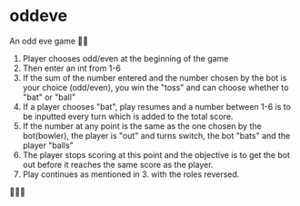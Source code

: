 # oddeve
An odd eve game 🏏🏏

1. Player chooses odd/even at the beginning of the game
2. Then enter an int from 1-6
3. If the sum of the number entered and the number chosen by the bot is your choice (odd/even), you win the "toss" and can choose whether to "bat" or "ball"
4. If a player chooses "bat", play resumes and a number between 1-6 is to be inputted every turn which is added to the total score.
5. If the number at any point is the same as the one chosen by the bot(bowler), the player is "out" and turns switch, the bot "bats" and the player "balls"
6. The player stops scoring at this point and the objective is to get the bot out before it reaches the same score as the player.
7. Play continues as mentioned in 3. with the roles reversed.

🏏🏏🏏
   
 
